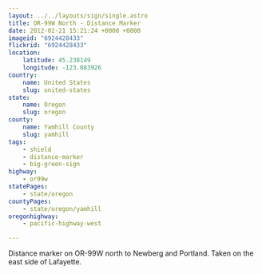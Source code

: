 ```yaml
---
layout: ../../layouts/sign/single.astro
title: OR-99W North - Distance Marker
date: 2012-02-21 15:21:24 +0000 +0000
imageid: "6924428433"
flickrid: "6924428433"
location:
    latitude: 45.238149
    longitude: -123.083926
country:
    name: United States
    slug: united-states
state:
    name: Oregon
    slug: oregon
county:
    name: Yamhill County
    slug: yamhill
tags:
    - shield
    - distance-marker
    - big-green-sign
highway:
    - or99w
statePages:
    - state/oregon
countyPages:
    - state/oregon/yamhill
oregonhighway:
    - pacific-highway-west

---
```

Distance marker on OR-99W north to Newberg and Portland.  Taken on the east side of Lafayette.